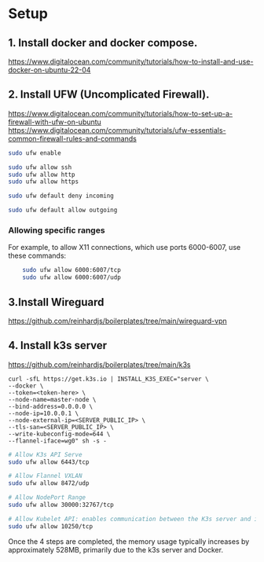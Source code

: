 # Setup

## 1. Install docker and docker compose.
https://www.digitalocean.com/community/tutorials/how-to-install-and-use-docker-on-ubuntu-22-04

## 2. Install UFW (Uncomplicated Firewall).
https://www.digitalocean.com/community/tutorials/how-to-set-up-a-firewall-with-ufw-on-ubuntu
https://www.digitalocean.com/community/tutorials/ufw-essentials-common-firewall-rules-and-commands

```bash
sudo ufw enable
```

```bash
sudo ufw allow ssh
sudo ufw allow http
sudo ufw allow https
```

```bash
sudo ufw default deny incoming
```

```bash
sudo ufw default allow outgoing
```

### Allowing specific ranges
For example, to allow X11 connections, which use ports 6000-6007, use these commands:
```bash
    sudo ufw allow 6000:6007/tcp
    sudo ufw allow 6000:6007/udp
```

## 3.Install Wireguard
https://github.com/reinhardjs/boilerplates/tree/main/wireguard-vpn

## 4. Install k3s server
https://github.com/reinhardjs/boilerplates/tree/main/k3s

```
curl -sfL https://get.k3s.io | INSTALL_K3S_EXEC="server \
--docker \
--token=<token-here> \
--node-name=master-node \
--bind-address=0.0.0.0 \
--node-ip=10.0.0.1 \
--node-external-ip=<SERVER_PUBLIC_IP> \
--tls-san=<SERVER_PUBLIC_IP> \
--write-kubeconfig-mode=644 \
--flannel-iface=wg0" sh -s -
```

```bash
# Allow K3s API Serve
sudo ufw allow 6443/tcp

# Allow Flannel VXLAN
sudo ufw allow 8472/udp

# Allow NodePort Range
sudo ufw allow 30000:32767/tcp

# Allow Kubelet API: enables communication between the K3s server and its agents, among other functions.
sudo ufw allow 10250/tcp
```

Once the 4 steps are completed, the memory usage typically increases by approximately 528MB, primarily due to the k3s server and Docker.
